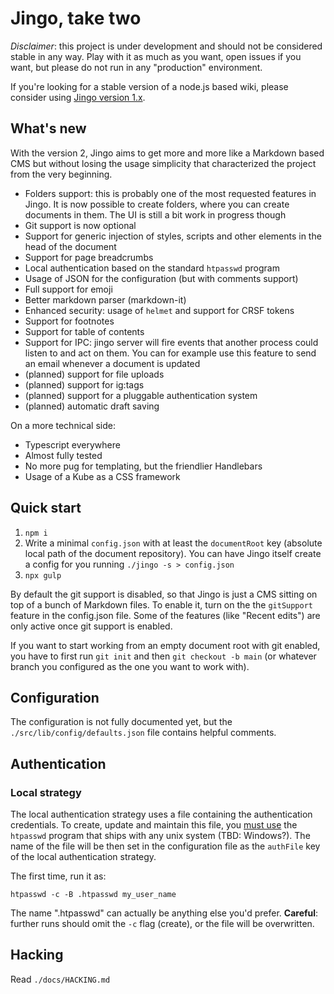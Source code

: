 # Jingo, take two

_Disclaimer_: this project is under development and should not be considered stable in any way. Play with it as much as you want, open issues if you want, but please do not run in any "production" environment.

If you're looking for a stable version of a node.js based wiki, please consider using [Jingo version 1.x](https://github.com/claudioc/jingo).

## What's new

With the version 2, Jingo aims to get more and more like a Markdown based CMS but without losing the usage simplicity that characterized the project from the very beginning.

- Folders support: this is probably one of the most requested features in Jingo. It is now possible to create folders, where you can create documents in them. The UI is still a bit work in progress though
- Git support is now optional
- Support for generic injection of styles, scripts and other elements in the head of the document
- Support for page breadcrumbs
- Local authentication based on the standard `htpasswd` program
- Usage of JSON for the configuration (but with comments support)
- Full support for emoji
- Better markdown parser (markdown-it)
- Enhanced security: usage of `helmet` and support for CRSF tokens
- Support for footnotes
- Support for table of contents
- Support for IPC: jingo server will fire events that another process could listen to and act on them. You can for example use this feature to send an email whenever a document is updated
- (planned) support for file uploads
- (planned) support for ig:tags
- (planned) support for a pluggable authentication system
- (planned) automatic draft saving

On a more technical side:

- Typescript everywhere
- Almost fully tested
- No more pug for templating, but the friendlier Handlebars
- Usage of a Kube as a CSS framework

## Quick start

1.  `npm i`
2.  Write a minimal `config.json` with at least the `documentRoot` key (absolute local path of the document repository). You can have Jingo itself create a config for you running `./jingo -s > config.json`
3.  `npx gulp`

By default the git support is disabled, so that Jingo is just a CMS sitting on top of a bunch of Markdown files. To enable it, turn on the the `gitSupport` feature in the config.json file. Some of the features (like "Recent edits") are only active once git support is enabled.

If you want to start working from an empty document root with git enabled, you have to first run `git init` and then `git checkout -b main` (or whatever branch you configured as the one you want to work with).

## Configuration

The configuration is not fully documented yet, but the `./src/lib/config/defaults.json` file contains helpful comments.

## Authentication

### Local strategy

The local authentication strategy uses a file containing the authentication credentials. To create, update and maintain this file, you [must use](https://httpd.apache.org/docs/2.4/programs/htpasswd.html) the `htpasswd` program that ships with any unix system (TBD: Windows?). The name of the file will be then set in the configuration file as the `authFile` key of the local authentication strategy.

The first time, run it as:

```
htpasswd -c -B .htpasswd my_user_name
```

The name ".htpasswd" can actually be anything else you'd prefer. **Careful**: further runs should omit the `-c` flag (create), or the file will be overwritten.

## Hacking

Read `./docs/HACKING.md`

